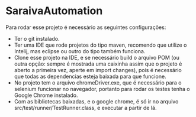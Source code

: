 # SaraivaAutomation

Para rodar esse projeto é necessário as seguintes configurações: <br />
* Ter o git instalado. <br />
* Ter uma IDE que rode projetos do tipo maven, recomendo que utilize o Intelij, mas eclipse ou outro do tipo também funciona. <br />
* Clone esse projeto na IDE, e se necessário build o arquivo POM (ou outra opção: sempre é mostrada uma caixinha assim que o projeto é aberto a primeira vez, aperte em import changes), pois é necessário que todas as dependencias esteja baixada para que funcione. <br />
* No projeto tem o arquivo chromeDriver.exe, que é necessário para o selenium funcionar no navegador, portanto para rodar os testes tenha o Google Chrome instalado. <br />
* Com as bibliotecas baixadas, e o google chrome, é só ir no arquivo src/test/runner/TestRunner.class, e executar a partir de lá. <br />
